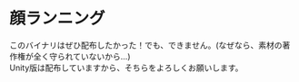 # 顔ランニング  
このバイナリはぜひ配布したかった！でも、できません。(なぜなら、素材の著作権が全く守られていないから…)  
Unity版は配布していますから、そちらをよろしくお願いします。  


